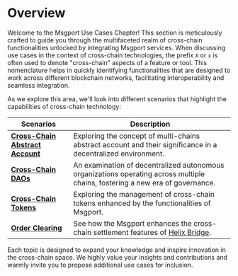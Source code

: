 # Overview

Welcome to the Msgport Use Cases Chapter! This section is meticulously crafted to guide you through the multifaceted realm of cross-chain functionalities unlocked by integrating Msgport services. When discussing use cases in the context of cross-chain technologies, the prefix `X` or `x` is often used to denote "cross-chain" aspects of a feature or tool. This nomenclature helps in quickly identifying functionalities that are designed to work across different blockchain networks, facilitating interoperability and seamless integration. 

As we explore this area, we'll look into different scenarios that highlight the capabilities of cross-chain technology:

| Scenarios | Description |
| --- | --- |
| **[Cross-Chain Abstract Account](./xaccount.md)** | Exploring the concept of multi-chains abstract account and their significance in a decentralized environment. |
| **[Cross-Chain DAOs](./xdao.md)** | An examination of decentralized autonomous organizations operating across multiple chains, fostering a new era of governance. |
| **[Cross-Chain Tokens](./xtoken.md)** | Exploring the management of cross-chain tokens enhanced by the functionalities of Msgport.|
| **[Order Clearing](./order-xclearing.md)** | See how the Msgport enhances the cross-chain settlement features of [Helix Bridge](https://helixbridge.app/).|

Each topic is designed to expand your knowledge and inspire innovation in the cross-chain space. We highly value your insights and contributions and warmly invite you to propose additional use cases for inclusion.
